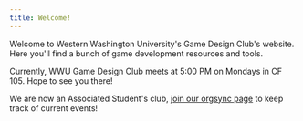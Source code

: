 ```yaml
---
title: Welcome!
---
```


Welcome to Western Washington University's Game Design Club's website. Here you'll find a bunch of game development resources and tools.

Currently, WWU Game Design Club meets at 5:00 PM on Mondays in CF 105. Hope to see you there!

We are now an Associated Student's club, <a href="https://orgsync.com/114927/chapter">join our orgsync page</a> to keep track of current events!
